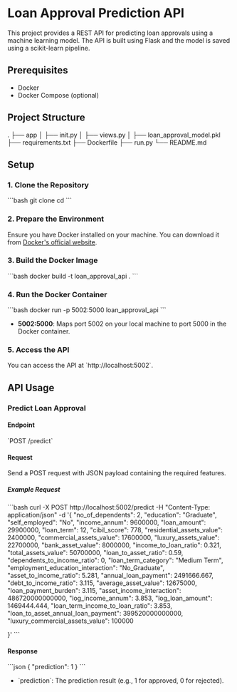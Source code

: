 # Loan Approval Prediction API

This project provides a REST API for predicting loan approvals using a machine learning model. The API is built using Flask and the model is saved using a scikit-learn pipeline.

## Prerequisites

- Docker
- Docker Compose (optional)

## Project Structure

.
├── app
│ ├── init.py
│ ├── views.py
│ ├── loan_approval_model.pkl
├── requirements.txt
├── Dockerfile
├── run.py
└── README.md

## Setup

### 1. Clone the Repository

\`\`\`bash
git clone <repository-url>
cd <repository-directory>
\`\`\`

### 2. Prepare the Environment

Ensure you have Docker installed on your machine. You can download it from [Docker's official website](https://www.docker.com/products/docker-desktop).

### 3. Build the Docker Image

\`\`\`bash
docker build -t loan_approval_api .
\`\`\`

### 4. Run the Docker Container

\`\`\`bash
docker run -p 5002:5000 loan_approval_api
\`\`\`

- **5002:5000**: Maps port 5002 on your local machine to port 5000 in the Docker container.

### 5. Access the API

You can access the API at \`http://localhost:5002\`.

## API Usage

### Predict Loan Approval

#### Endpoint

\`POST /predict\`

#### Request

Send a POST request with JSON payload containing the required features.

##### Example Request

\`\`\`bash
curl -X POST http://localhost:5002/predict -H "Content-Type: application/json" -d '{
    "no_of_dependents": 2,
    "education": "Graduate",
    "self_employed": "No",
    "income_annum": 9600000,
    "loan_amount": 29900000,
    "loan_term": 12,
    "cibil_score": 778,
    "residential_assets_value": 2400000,
    "commercial_assets_value": 17600000,
    "luxury_assets_value": 22700000,
    "bank_asset_value": 8000000,
    "income_to_loan_ratio": 0.321,
    "total_assets_value": 50700000,
    "loan_to_asset_ratio": 0.59,
    "dependents_to_income_ratio": 0,
    "loan_term_category": "Medium Term",
    "employment_education_interaction": "No_Graduate",
    "asset_to_income_ratio": 5.281,
    "annual_loan_payment": 2491666.667,
    "debt_to_income_ratio": 3.115,
    "average_asset_value": 12675000,
    "loan_payment_burden": 3.115,
    "asset_income_interaction": 486720000000000,
    "log_income_annum": 3.853,
    "log_loan_amount": 1469444.444,
    "loan_term_income_to_loan_ratio": 3.853,
    "loan_to_asset_annual_loan_payment": 399520000000000,
    "luxury_commercial_assets_value": 100000

}'
\`\`\`

#### Response

\`\`\`json
{
    "prediction": 1
}
\`\`\`

- \`prediction\`: The prediction result (e.g., 1 for approved, 0 for rejected).




